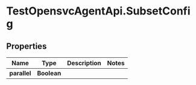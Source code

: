 # TestOpensvcAgentApi.SubsetConfig

## Properties

Name | Type | Description | Notes
------------ | ------------- | ------------- | -------------
**parallel** | **Boolean** |  | 


